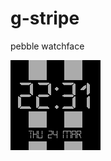 # g-stripe
pebble watchface

![alt tag](https://github.com/Ripster81/g-stripe/blob/master/resources/images/grey_stripe.png)
